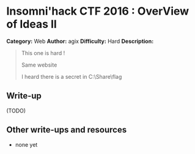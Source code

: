 # Insomni'hack CTF 2016 : OverView of Ideas II

**Category:** Web
**Author:** agix
**Difficulty:** Hard
**Description:**

> This one is hard !
> 
> Same website
> 
> I heard there is a secret in C:\Share\flag

## Write-up

(TODO)

## Other write-ups and resources

* none yet
